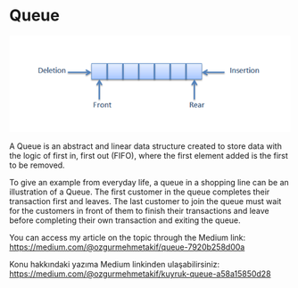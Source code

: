 
# Queue

![Queue](queue.png)

A Queue is an abstract and linear data structure created to store data with the logic of first in, first out (FIFO), where the first element added is the first to be removed.

To give an example from everyday life, a queue in a shopping line can be an illustration of a Queue. The first customer in the queue completes their transaction first and leaves. The last customer to join the queue must wait for the customers in front of them to finish their transactions and leave before completing their own transaction and exiting the queue.

You can access my article on the topic through the Medium link: https://medium.com/@ozgurmehmetakif/queue-7920b258d00a

Konu hakkındaki yazıma Medium linkinden ulaşabilirsiniz: https://medium.com/@ozgurmehmetakif/kuyruk-queue-a58a15850d28

  
